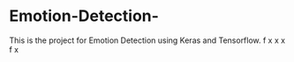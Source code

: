 # Emotion-Detection-
This is the project for Emotion Detection using Keras and Tensorflow.
f
x
x
x
f
x
